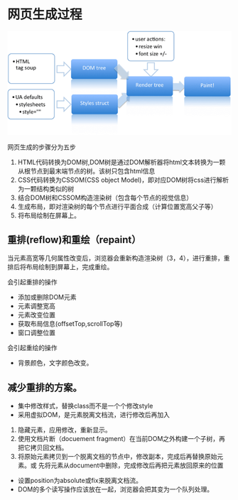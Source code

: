 # 网页生成过程

![image](./img.png)

网页生成的步骤分为五步
1. HTML代码转换为DOM树,DOM树是通过DOM解析器将html文本转换为一颗从根节点到最末端节点的树。该树只包含html信息
2. CSS代码转换为CSSOM(CSS object Model)，即对应DOM树将css进行解析为一颗结构类似的树
3. 结合DOM树和CSSOM构造渲染树（包含每个节点的视觉信息）
4. 生成布局，即对渲染树的每个节点进行平面合成（计算位置宽高父子等）
5. 将布局绘制在屏幕上。

## 重排(reflow)和重绘（repaint）

当元素高宽等几何属性改变后，浏览器会重新构造渲染树（3，4），进行重排，重排后将布局绘制到屏幕上，完成重绘。

会引起重排的操作
- 添加或删除DOM元素
- 元素调整宽高
- 元素改变位置
- 获取布局信息(offsetTop,scrollTop等)
- 窗口调整位置

会引起重绘的操作
- 背景颜色，文字颜色改变。

## 减少重排的方案。

- 集中修改样式，替换class而不是一个个修改style
- 采用虚拟DOM，是元素脱离文档流，进行修改后再加入
1. 隐藏元素，应用修改，重新显示。
2. 使用文档片断（docuement fragment）在当前DOM之外构建一个子树，再把它拷贝回文档。
3. 将原始元素拷贝到一个脱离文档的节点中，修改副本，完成后再替换原始元素。或 先将元素从document中删除，完成修改后再把元素放回原来的位置
- 设置position为absolute或fix来脱离文档流。
- DOM的多个读写操作应该放在一起，浏览器会把其变为一个队列处理。